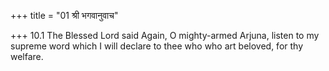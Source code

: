 +++
title = "01 श्री भगवानुवाच"

+++
10.1 The Blessed Lord said Again, O mighty-armed Arjuna, listen to my
supreme word which I will declare to thee who who art beloved, for thy
welfare.
